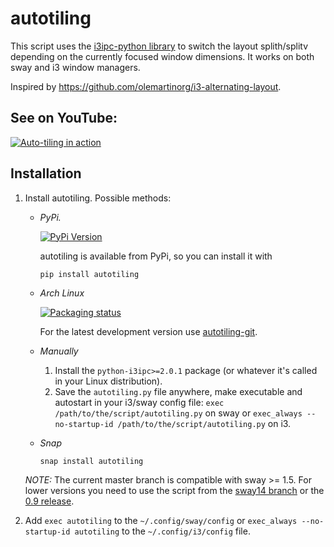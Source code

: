 # autotiling
This script uses the [i3ipc-python library](https://github.com/altdesktop/i3ipc-python)
to switch the layout splith/splitv depending on the currently focused window
dimensions. It works on both sway and i3 window managers.

Inspired by https://github.com/olemartinorg/i3-alternating-layout.

## See on YouTube:

[![Auto-tiling in
action](https://img.youtube.com/vi/UWRZuhn92bQ/0.jpg)](https://www.youtube.com/watch?v=UWRZuhn92bQ)

## Installation

1. Install autotiling. Possible methods:

   * _PyPi._

     [![PyPi
     Version](https://img.shields.io/pypi/v/autotiling.svg?style=flat-square)](https://pypi.org/project/autotiling)

     autotiling is available from PyPi, so you can install it with
     ```
     pip install autotiling
     ```

   * _Arch Linux_

     [![Packaging
     status](https://repology.org/badge/vertical-allrepos/autotiling.svg)](https://repology.org/project/autotiling/versions)

     For the latest development version use
     [autotiling-git](https://aur.archlinux.org/packages/autotiling-git).

   * _Manually_

     1. Install the `python-i3ipc>=2.0.1` package (or whatever it's called in your Linux
        distribution).
     2. Save the `autotiling.py` file anywhere, make executable and autostart in your
        i3/sway config file: `exec /path/to/the/script/autotiling.py` on sway or
        `exec_always --no-startup-id /path/to/the/script/autotiling.py` on i3.

   * _Snap_
     ```
     snap install autotiling
     ```

   _NOTE:_ The current master branch is compatible with sway >= 1.5. For lower versions
   you need to use the script from the [sway14
   branch](https://github.com/nwg-piotr/autotiling/tree/sway14) or the [0.9
   release](https://github.com/nwg-piotr/autotiling/releases/tag/v0.9).


2. Add `exec autotiling` to the `~/.config/sway/config` or `exec_always --no-startup-id
   autotiling` to the `~/.config/i3/config` file.
